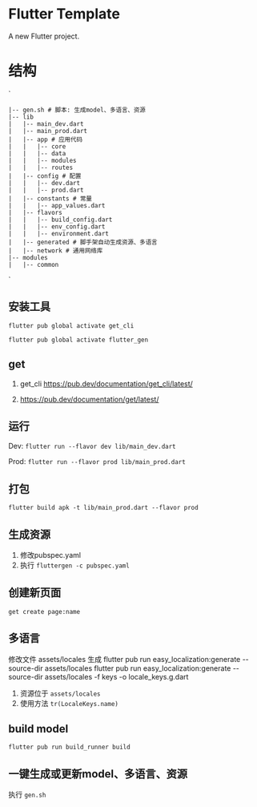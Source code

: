 # Flutter Template

A new Flutter project.

# 结构
`

    |-- gen.sh # 脚本: 生成model、多语言、资源
    |-- lib
    |   |-- main_dev.dart
    |   |-- main_prod.dart
    |   |-- app # 应用代码
    |   |   |-- core
    |   |   |-- data
    |   |   |-- modules
    |   |   |-- routes
    |   |-- config # 配置
    |   |   |-- dev.dart
    |   |   |-- prod.dart
    |   |-- constants # 常量
    |   |   |-- app_values.dart
    |   |-- flavors
    |   |   |-- build_config.dart
    |   |   |-- env_config.dart
    |   |   |-- environment.dart
    |   |-- generated # 脚手架自动生成资源、多语言
    |   |-- network # 通用网络库
    |-- modules
    |   |-- common
`
## 安装工具
`flutter pub global activate get_cli`

`flutter pub global activate flutter_gen`

## get
1. get_cli
https://pub.dev/documentation/get_cli/latest/

2. https://pub.dev/documentation/get/latest/

## 运行
Dev: `flutter run --flavor dev lib/main_dev.dart`

Prod: `flutter run --flavor prod lib/main_prod.dart`

## 打包
`flutter build apk -t lib/main_prod.dart --flavor prod`

## 生成资源
1. 修改pubspec.yaml
2. 执行 `fluttergen -c pubspec.yaml`

## 创建新页面
`get create page:name`

## 多语言
修改文件 assets/locales
生成 flutter pub run easy_localization:generate --source-dir assets/locales
flutter pub run easy_localization:generate --source-dir assets/locales  -f keys -o locale_keys.g.dart
1. 资源位于 `assets/locales`
2. 使用方法 `tr(LocaleKeys.name)` 

## build model

`flutter pub run build_runner build`

## 一键生成或更新model、多语言、资源
执行 `gen.sh`